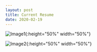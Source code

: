 ```yaml
---
layout: post
title: Current Resume
date: 2020-02-19
---
```


![Image1](https://github.com/jmyerowitz/jmyerowitz.github.io/blob/master/assets/img/jordan%20resume_linkedin-page-0.jpg){:height="50%" width="50%"}


![Image2](https://github.com/jmyerowitz/jmyerowitz.github.io/blob/master/assets/img/jordan%20resume_linkedin-page-1.jpg){:height="50%" width="50%"}
